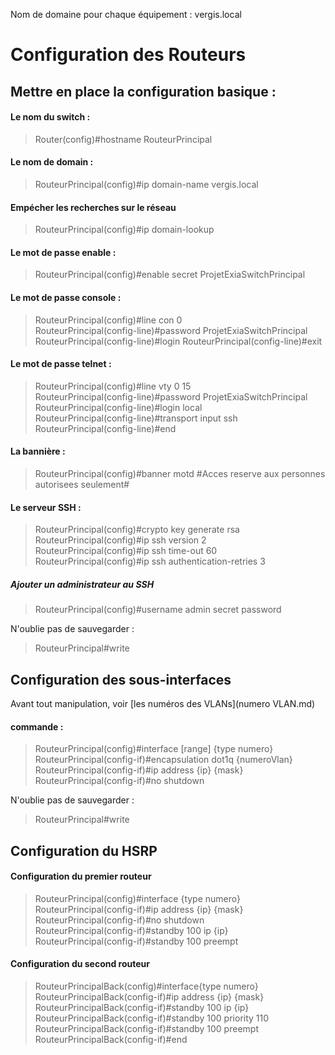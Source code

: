 Nom de domaine pour chaque équipement : vergis.local

# Configuration des Routeurs
## Mettre en place la configuration basique :
#### Le nom du switch :
> Router(config)#hostname RouteurPrincipal

#### Le nom de domain :
> RouteurPrincipal(config)#ip domain-name vergis.local

#### Empécher les recherches sur le réseau
> RouteurPrincipal(config)#ip domain-lookup

#### Le mot de passe enable :
> RouteurPrincipal(config)#enable secret ProjetExiaSwitchPrincipal

#### Le mot de passe console :
> RouteurPrincipal(config)#line con 0  
RouteurPrincipal(config-line)#password ProjetExiaSwitchPrincipal  
RouteurPrincipal(config-line)#login
RouteurPrincipal(config-line)#exit

#### Le mot de passe telnet :
> RouteurPrincipal(config)#line vty 0 15  
RouteurPrincipal(config-line)#password ProjetExiaSwitchPrincipal  
RouteurPrincipal(config-line)#login local  
RouteurPrincipal(config-line)#transport input ssh  
RouteurPrincipal(config-line)#end

#### La bannière :
> RouteurPrincipal(config)#banner motd #Acces reserve aux personnes autorisees seulement#

#### Le serveur SSH :
> RouteurPrincipal(config)#crypto key generate rsa  
RouteurPrincipal(config)#ip ssh version 2  
RouteurPrincipal(config)#ip ssh time-out 60  
RouteurPrincipal(config)#ip ssh authentication-retries 3  

##### Ajouter un administrateur au SSH
> RouteurPrincipal(config)#username admin secret password

N'oublie pas de sauvegarder :  
> RouteurPrincipal#write

## Configuration des sous-interfaces
Avant tout manipulation, voir [les numéros des VLANs](numero VLAN.md)
#### commande :
> RouteurPrincipal(config)#interface [range] {type numero}  
RouteurPrincipal(config-if)#encapsulation dot1q {numeroVlan}   
RouteurPrincipal(config-if)#ip address {ip} {mask}  
RouteurPrincipal(config-if)#no shutdown

N'oublie pas de sauvegarder :  
> RouteurPrincipal#write

## Configuration du HSRP
#### Configuration du premier routeur
> RouteurPrincipal(config)#interface {type numero}  
RouteurPrincipal(config-if)#ip address {ip} {mask}  
RouteurPrincipal(config-if)#no shutdown  
RouteurPrincipal(config-if)#standby 100 ip {ip}  
RouteurPrincipal(config-if)#standby 100 preempt  

#### Configuration du second routeur
> RouteurPrincipalBack(config)#interface{type numero}  
RouteurPrincipalBack(config-if)#ip address {ip} {mask}  
RouteurPrincipalBack(config-if)#standby 100 ip {ip}  
RouteurPrincipalBack(config-if)#standby 100 priority 110  
RouteurPrincipalBack(config-if)#standby 100 preempt  
RouteurPrincipalBack(config-if)#end  
